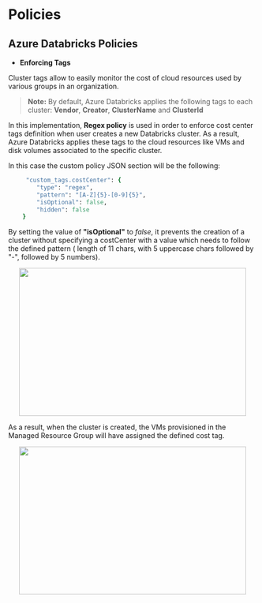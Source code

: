 # Policies
## Azure Databricks Policies
* **Enforcing Tags**
    
Cluster tags allow to easily monitor the cost of cloud resources used by various groups in an organization. 

>**Note:** By default, Azure Databricks applies the following tags to each cluster: **Vendor**, **Creator**, **ClusterName** and **ClusterId**


In this implementation, **Regex policy** is used in order to enforce cost center tags definition when user creates a new Databricks cluster. As a result, Azure Databricks applies these tags to the cloud resources like VMs and disk volumes associated to the specific cluster. 

 In this case the custom policy JSON section will be the following: 

~~~ruby
     "custom_tags.costCenter": {
        "type": "regex",
        "pattern": "[A-Z]{5}-[0-9]{5}",
        "isOptional": false,
        "hidden": false
    } 
~~~
By setting the value of **"isOptional"** to *false*, it prevents the creation of a cluster without specifying a costCenter with a value which needs to follow the defined pattern ( length of 11 chars, with 5 uppercase chars followed by "-", followed by 5 numbers). 

<p align="center">
  <img width="460" height="300" src="https://github.com/Azure/data-node/blob/adb-regex/code/policies/DefiningCostCenter-DatabricksUX.png">
</p>

As a result, when the cluster is created, the VMs provisioned in the Managed Resource Group will have assigned the defined cost tag. 

<p align="center">
  <img width="460" height="300" src="https://github.com/Azure/data-node/blob/adb-regex/code/policies/CostCenterDefined-Portal.png ">
</p>